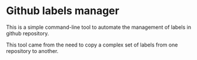 # Github labels manager

This is a simple command-line tool to automate the management of labels in github repository.

This tool came from the need to copy a complex set of labels from one repository to another.
